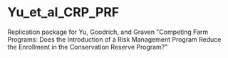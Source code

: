 # Yu_et_al_CRP_PRF
Replication package for Yu, Goodrich, and Graven "Competing Farm Programs: Does the Introduction of a Risk Management Program Reduce the Enrollment in the Conservation Reserve Program?"
